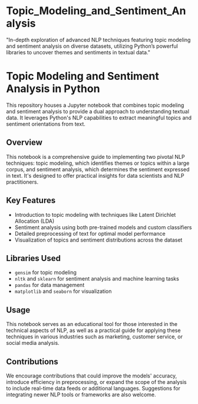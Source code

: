 # Topic_Modeling_and_Sentiment_Analysis
"In-depth exploration of advanced NLP techniques featuring topic modeling and sentiment analysis on diverse datasets, utilizing Python’s powerful libraries to uncover themes and sentiments in textual data."

# Topic Modeling and Sentiment Analysis in Python

This repository houses a Jupyter notebook that combines topic modeling and sentiment analysis to provide a dual approach to understanding textual data. It leverages Python's NLP capabilities to extract meaningful topics and sentiment orientations from text.

## Overview
This notebook is a comprehensive guide to implementing two pivotal NLP techniques: topic modeling, which identifies themes or topics within a large corpus, and sentiment analysis, which determines the sentiment expressed in text. It's designed to offer practical insights for data scientists and NLP practitioners.

## Key Features
- Introduction to topic modeling with techniques like Latent Dirichlet Allocation (LDA)
- Sentiment analysis using both pre-trained models and custom classifiers
- Detailed preprocessing of text for optimal model performance
- Visualization of topics and sentiment distributions across the dataset

## Libraries Used
- `gensim` for topic modeling
- `nltk` and `sklearn` for sentiment analysis and machine learning tasks
- `pandas` for data management
- `matplotlib` and `seaborn` for visualization

## Usage
This notebook serves as an educational tool for those interested in the technical aspects of NLP, as well as a practical guide for applying these techniques in various industries such as marketing, customer service, or social media analysis.

## Contributions
We encourage contributions that could improve the models' accuracy, introduce efficiency in preprocessing, or expand the scope of the analysis to include real-time data feeds or additional languages. Suggestions for integrating newer NLP tools or frameworks are also welcome.

